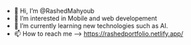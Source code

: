 - 👋 Hi, I’m @RashedMahyoub
- 👀 I’m interested in Mobile and web developement
- 🌱 I’m currently learning new technologies such as AI.
- 📫 How to reach me --> https://rashedportfolio.netlify.app/

<!---
RashedMahyoub/RashedMahyoub is a ✨ special ✨ repository because its `README.md` (this file) appears on your GitHub profile.
You can click the Preview link to take a look at your changes.
--->
